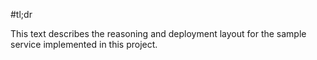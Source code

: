 #tl;dr

This text describes the reasoning and deployment layout for the sample service implemented in this project.
